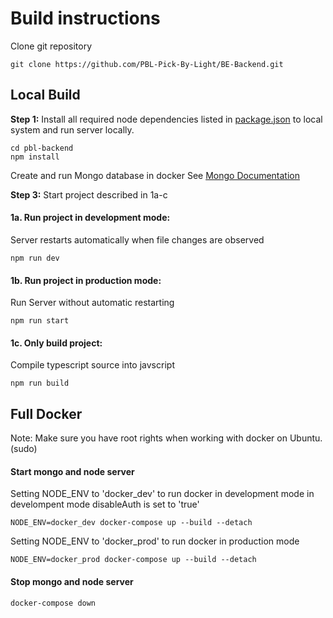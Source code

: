 # Build instructions

Clone git repository
```
git clone https://github.com/PBL-Pick-By-Light/BE-Backend.git
```
## Local Build
**Step 1:**
Install all required node dependencies listed in [package.json](../../package.json) to local system and run server locally.

```
cd pbl-backend
npm install
```

Create and run Mongo database in docker
See [Mongo Documentation](Mongo.md)

**Step 3:**
Start project described in 1a-c
#### 1a. Run project in development mode:
Server restarts automatically when file changes are observed
```
npm run dev
```

#### 1b. Run project in production mode:
Run Server without automatic restarting
```
npm run start
```

#### 1c. Only build project:
Compile typescript source into javscript
```
npm run build
```

## Full Docker
Note: Make sure you have root rights when working with docker on Ubuntu. (sudo)

#### Start mongo and node server
Setting NODE_ENV to 'docker_dev' to run docker in development mode
in develompent mode disableAuth is set to 'true'
```
NODE_ENV=docker_dev docker-compose up --build --detach
```

Setting NODE_ENV to 'docker_prod' to run docker in production mode
```
NODE_ENV=docker_prod docker-compose up --build --detach
```


#### Stop mongo and node server 
```
docker-compose down
```
